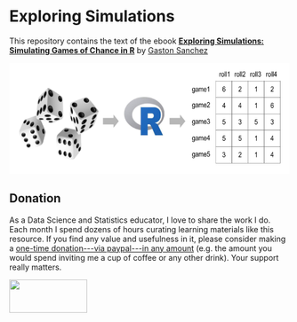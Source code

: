 # Exploring Simulations

This repository contains the text of the ebook 
<a href="https://www.gastonsanchez.com/exploring-simulations" target="_blank"><strong>Exploring Simulations: Simulating Games of Chance in R</strong></a> by 
<a href="https://www.gastonsanchez.com" target="_blank">Gaston Sanchez</a>

<a href="https://www.gastonsanchez.com/exploring-simulations" target="_blank"><img src="demere-cover.png" alt="cover image" height="200" width="700"></a>


## Donation

As a Data Science and Statistics educator, I love to share the work I do.
Each month I spend dozens of hours curating learning materials like this resource.
If you find any value and usefulness in it, please consider making 
a <a href="https://www.paypal.com/donate?business=ZF6U7K5MW25W2&currency_code=USD" target="_blank">one-time donation---via paypal---in any amount</a> (e.g. the amount you would spend inviting me a cup of coffee or any other drink). Your support really matters.

<a href="https://www.paypal.com/donate?business=ZF6U7K5MW25W2&currency_code=USD" target="_blank"><img src="https://www.gastonsanchez.com/images/donate.png" width="140" height="60"/></a>

